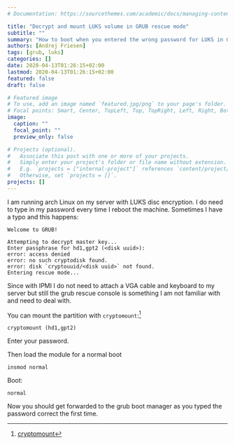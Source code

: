 ```yaml
---
# Documentation: https://sourcethemes.com/academic/docs/managing-content/

title: "Decrypt and mount LUKS volume in GRUB rescue mode"
subtitle: ""
summary: "How to boot when you entered the wrong password for LUKS in GRUB the first time."
authors: [Andrej Friesen]
tags: [grub, luks]
categories: []
date: 2020-04-13T01:26:15+02:00
lastmod: 2020-04-13T01:26:15+02:00
featured: false
draft: false

# Featured image
# To use, add an image named `featured.jpg/png` to your page's folder.
# Focal points: Smart, Center, TopLeft, Top, TopRight, Left, Right, BottomLeft, Bottom, BottomRight.
image:
  caption: ""
  focal_point: ""
  preview_only: false

# Projects (optional).
#   Associate this post with one or more of your projects.
#   Simply enter your project's folder or file name without extension.
#   E.g. `projects = ["internal-project"]` references `content/project/deep-learning/index.md`.
#   Otherwise, set `projects = []`.
projects: []
---
```


I am running arch Linux on my server with LUKS disc encryption.
I do need to type in my password every time I reboot the machine.
Sometimes I have a typo and this happens:

```
Welcome to GRUB!

Attempting to decrypt master key...
Enter passphrase for hd1,gpt2 (<disk uuid>):
error: access denied
error: no such cryptodisk found.
error: disk `cryptouuid/<disk uuid>` not found.
Entering rescue mode...
```

Since with IPMI I do not need to attach a VGA cable and keyboard to my server but still the grub rescue console is something I am not familiar with and need to deal with.

You can mount the partition with `cryptomount`:[^1]

```
cryptomount (hd1,gpt2)
```

Enter your password.

Then load the module for a normal boot

```
insmod normal
```

Boot:

```
normal
```

Now you should get forwarded to the grub boot manager as you typed the password correct the first time.

[^1]: [cryptomount](https://www.gnu.org/software/grub/manual/grub/html_node/cryptomount.html#cryptomount)